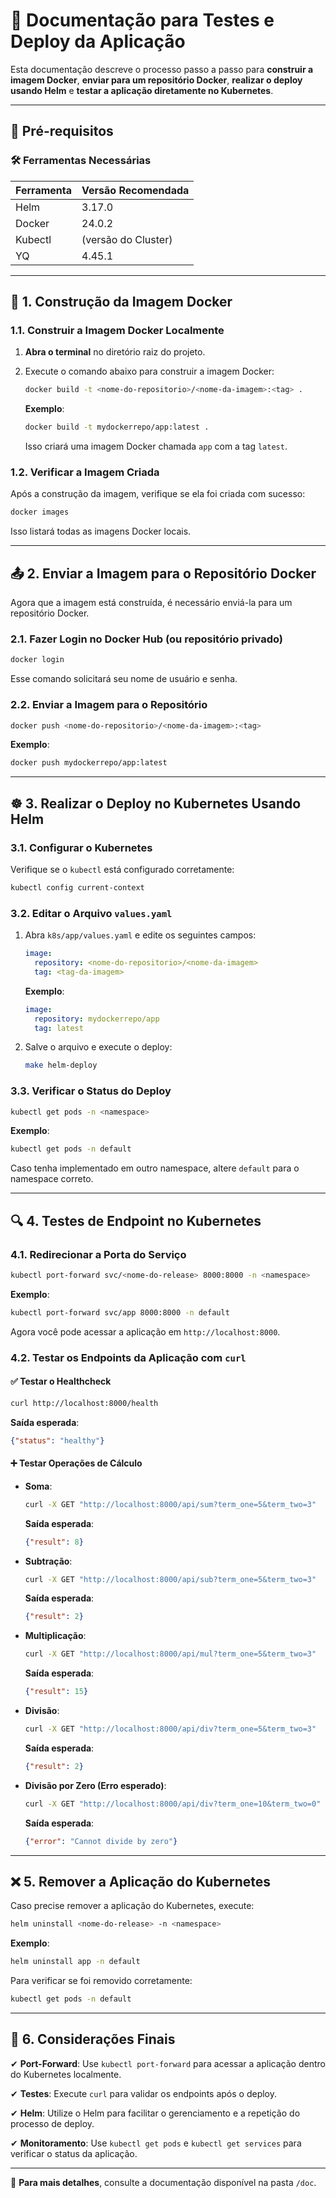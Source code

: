 
# 📖 Documentação para Testes e Deploy da Aplicação

Esta documentação descreve o processo passo a passo para **construir a imagem Docker**, **enviar para um repositório Docker**, **realizar o deploy usando Helm** e **testar a aplicação diretamente no Kubernetes**.

---

## **📌 Pré-requisitos**

### **🛠️ Ferramentas Necessárias**

| Ferramenta    | Versão Recomendada |
|---------------|--------------------|
| Helm          | 3.17.0             |
| Docker        | 24.0.2             |
| Kubectl       | (versão do Cluster) |
| YQ            | 4.45.1             |

---

## 🚀 1. Construção da Imagem Docker

### 1.1. Construir a Imagem Docker Localmente

1. **Abra o terminal** no diretório raiz do projeto.
2. Execute o comando abaixo para construir a imagem Docker:

   ```bash
   docker build -t <nome-do-repositorio>/<nome-da-imagem>:<tag> .
   ```

   **Exemplo**:

   ```bash
   docker build -t mydockerrepo/app:latest .
   ```

   Isso criará uma imagem Docker chamada `app` com a tag `latest`.

### 1.2. Verificar a Imagem Criada

Após a construção da imagem, verifique se ela foi criada com sucesso:

```bash
docker images
```

Isso listará todas as imagens Docker locais.

---

## 📤 2. Enviar a Imagem para o Repositório Docker

Agora que a imagem está construída, é necessário enviá-la para um repositório Docker.

### 2.1. Fazer Login no Docker Hub (ou repositório privado)

```bash
docker login
```

Esse comando solicitará seu nome de usuário e senha.

### 2.2. Enviar a Imagem para o Repositório

```bash
docker push <nome-do-repositorio>/<nome-da-imagem>:<tag>
```

**Exemplo**:

```bash
docker push mydockerrepo/app:latest
```

---

## ☸️ 3. Realizar o Deploy no Kubernetes Usando Helm

### 3.1. Configurar o Kubernetes

Verifique se o `kubectl` está configurado corretamente:

```bash
kubectl config current-context
```

### 3.2. Editar o Arquivo `values.yaml`

1. Abra `k8s/app/values.yaml` e edite os seguintes campos:

   ```yaml
   image:
     repository: <nome-do-repositorio>/<nome-da-imagem>
     tag: <tag-da-imagem>
   ```

   **Exemplo**:

   ```yaml
   image:
     repository: mydockerrepo/app
     tag: latest
   ```

2. Salve o arquivo e execute o deploy:

   ```bash
   make helm-deploy
   ```

### 3.3. Verificar o Status do Deploy

```bash
kubectl get pods -n <namespace>
```

**Exemplo**:

```bash
kubectl get pods -n default
```

Caso tenha implementado em outro namespace, altere `default` para o namespace correto.

---

## 🔍 4. Testes de Endpoint no Kubernetes

### 4.1. Redirecionar a Porta do Serviço

```bash
kubectl port-forward svc/<nome-do-release> 8000:8000 -n <namespace>
```

**Exemplo**:

```bash
kubectl port-forward svc/app 8000:8000 -n default
```

Agora você pode acessar a aplicação em `http://localhost:8000`.

### 4.2. Testar os Endpoints da Aplicação com `curl`

#### ✅ Testar o Healthcheck

```bash
curl http://localhost:8000/health
```

**Saída esperada**:

```json
{"status": "healthy"}
```

#### ➕ Testar Operações de Cálculo

- **Soma**:

  ```bash
  curl -X GET "http://localhost:8000/api/sum?term_one=5&term_two=3"
  ```

  **Saída esperada**:

  ```json
  {"result": 8}
  ```

- **Subtração**:

  ```bash
  curl -X GET "http://localhost:8000/api/sub?term_one=5&term_two=3"
  ```

  **Saída esperada**:

  ```json
  {"result": 2}
  ```

- **Multiplicação**:

  ```bash
  curl -X GET "http://localhost:8000/api/mul?term_one=5&term_two=3"
  ```

  **Saída esperada**:

  ```json
  {"result": 15}
  ```

- **Divisão**:

  ```bash
  curl -X GET "http://localhost:8000/api/div?term_one=5&term_two=3"
  ```

  **Saída esperada**:

  ```json
  {"result": 2}
  ```

- **Divisão por Zero (Erro esperado)**:

  ```bash
  curl -X GET "http://localhost:8000/api/div?term_one=10&term_two=0"
  ```

  **Saída esperada**:

  ```json
  {"error": "Cannot divide by zero"}
  ```

---

## ❌ 5. Remover a Aplicação do Kubernetes

Caso precise remover a aplicação do Kubernetes, execute:

```bash
helm uninstall <nome-do-release> -n <namespace>
```

**Exemplo**:

```bash
helm uninstall app -n default
```

Para verificar se foi removido corretamente:

```bash
kubectl get pods -n default
```

---

## 📌 6. Considerações Finais

✔ **Port-Forward**: Use `kubectl port-forward` para acessar a aplicação dentro do Kubernetes localmente.

✔ **Testes**: Execute `curl` para validar os endpoints após o deploy.

✔ **Helm**: Utilize o Helm para facilitar o gerenciamento e a repetição do processo de deploy.

✔ **Monitoramento**: Use `kubectl get pods` e `kubectl get services` para verificar o status da aplicação.

---

📂 **Para mais detalhes**, consulte a documentação disponível na pasta `/doc`.
